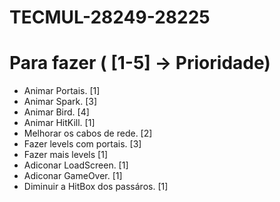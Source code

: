 # TECMUL-28249-28225

# Para fazer ( [1-5] -> Prioridade)

- Animar Portais. [1]
- Animar Spark. [3]
- Animar Bird. [4]
- Animar HitKill. [1]
- Melhorar os cabos de rede. [2]
- Fazer levels com portais. [3]
- Fazer mais levels [1]
- Adiconar LoadScreen. [1]
- Adiconar GameOver. [1]
- Diminuir a HitBox dos passáros. [1]
